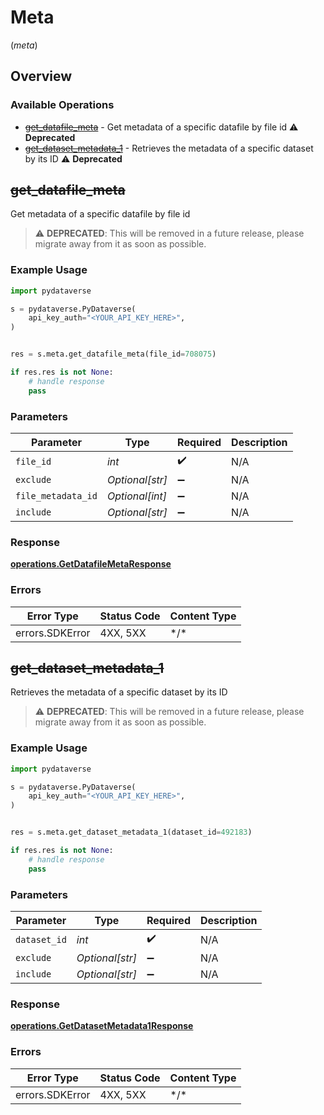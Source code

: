 # Meta
(*meta*)

## Overview

### Available Operations

* [~~get_datafile_meta~~](#get_datafile_meta) - Get metadata of a specific datafile by file id :warning: **Deprecated**
* [~~get_dataset_metadata_1~~](#get_dataset_metadata_1) - Retrieves the metadata of a specific dataset by its ID :warning: **Deprecated**

## ~~get_datafile_meta~~

Get metadata of a specific datafile by file id

> :warning: **DEPRECATED**: This will be removed in a future release, please migrate away from it as soon as possible.

### Example Usage

```python
import pydataverse

s = pydataverse.PyDataverse(
    api_key_auth="<YOUR_API_KEY_HERE>",
)


res = s.meta.get_datafile_meta(file_id=708075)

if res.res is not None:
    # handle response
    pass

```

### Parameters

| Parameter          | Type               | Required           | Description        |
| ------------------ | ------------------ | ------------------ | ------------------ |
| `file_id`          | *int*              | :heavy_check_mark: | N/A                |
| `exclude`          | *Optional[str]*    | :heavy_minus_sign: | N/A                |
| `file_metadata_id` | *Optional[int]*    | :heavy_minus_sign: | N/A                |
| `include`          | *Optional[str]*    | :heavy_minus_sign: | N/A                |

### Response

**[operations.GetDatafileMetaResponse](../../models/operations/getdatafilemetaresponse.md)**

### Errors

| Error Type      | Status Code     | Content Type    |
| --------------- | --------------- | --------------- |
| errors.SDKError | 4XX, 5XX        | \*/\*           |

## ~~get_dataset_metadata_1~~

Retrieves the metadata of a specific dataset by its ID

> :warning: **DEPRECATED**: This will be removed in a future release, please migrate away from it as soon as possible.

### Example Usage

```python
import pydataverse

s = pydataverse.PyDataverse(
    api_key_auth="<YOUR_API_KEY_HERE>",
)


res = s.meta.get_dataset_metadata_1(dataset_id=492183)

if res.res is not None:
    # handle response
    pass

```

### Parameters

| Parameter          | Type               | Required           | Description        |
| ------------------ | ------------------ | ------------------ | ------------------ |
| `dataset_id`       | *int*              | :heavy_check_mark: | N/A                |
| `exclude`          | *Optional[str]*    | :heavy_minus_sign: | N/A                |
| `include`          | *Optional[str]*    | :heavy_minus_sign: | N/A                |

### Response

**[operations.GetDatasetMetadata1Response](../../models/operations/getdatasetmetadata1response.md)**

### Errors

| Error Type      | Status Code     | Content Type    |
| --------------- | --------------- | --------------- |
| errors.SDKError | 4XX, 5XX        | \*/\*           |